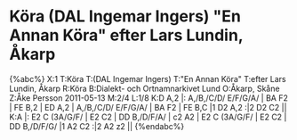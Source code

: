 # Köra (DAL Ingemar Ingers) "En Annan Köra" efter Lars Lundin, Åkarp

{%abc%}
X:1
T:Köra
T:(DAL Ingemar Ingers)
T:"En Annan Köra"
T:efter Lars Lundin, Åkarp
R:Köra
B:Dialekt- och Ortnamnarkivet Lund
O:Åkarp, Skåne
Z:Åke Persson 2011-05-13
M:2/4
L:1/8
K:D
A,2 |: A,/B,/C/D/ E/F/G/A/ | BA F2 | FE B,2 | ED A,2 | A,/B,/C/D/ E/F/G/A/ | BA F2 | FE B,C |1 D2 A,2 :|2 D2 C2 ||
K:A
|: E2 C (3A/G/F/ | E2 C2 | DD B,/D/F/A/ | c2 A2 | E2 C (3A/G/F/ | E2 C2 | DD B,/D/F/G/ |1 A2 C2 :|2 A2 z2 ||
{%endabc%}

